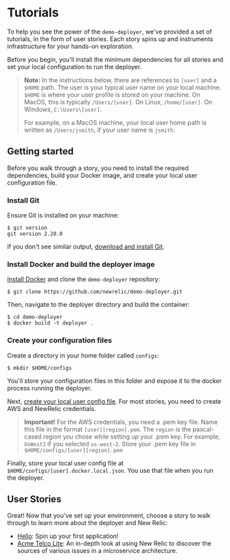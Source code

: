 # Tutorials

To help you see the power of the `demo-deployer`, we've provided a set of tutorials, in the form of user stories. Each story spins up and instruments infrastructure for your hands-on exploration.

Before you begin, you'll install the minimum dependencies for all stories and set your local configuration to run the deployer.

> **Note:** In the instructions below, there are references to `[user]` and a `$HOME` path. The user is your typical user name on your local machine. `$HOME` is where your user profile is stored on your machine. On MacOS, this is typically `/Users/[user]`. On Linux, `/home/[user]`. On Windows, `C:\Users\[user]`.
>
> For example, on a MacOS machine, your local user home path is written as `/Users/jsmith`, if your user name is `jsmith`.

## Getting started

Before you walk through a story, you need to install the required dependencies, build your Docker image, and create your local user configuration file.

### Install Git

Ensure Git is installed on your machine:

```console
$ git version
git version 2.28.0
```

 If you don't see similar output, [download and install Git](https://git-scm.com/downloads).

 ### Install Docker and build the deployer image

 [Install Docker](../docker/install/README.md) and clone the `demo-deployer` repository:

```console
$ git clone https://github.com/newrelic/demo-deployer.git
```

Then, navigate to the deployer directory and build the container:

```console
$ cd demo-deployer
$ docker build -t deployer .
```

### Create your configuration files

Create a directory in your home folder called `configs`:

```console
$ mkdir $HOME/configs
```

You'll store your configuration files in this folder and expose it to the docker process running the deployer.

Next, [create your local user config file](../user_config/README.md). For most stories, you need to create AWS and NewRelic credentials.

> **Important!** For the AWS credentials, you need a .pem key file. Name this file in the format `[user][region].pem`. The `region` is the pascal-cased region you chose while setting up your .pem key. For example, `UsWest2` if you selected `us-west-2`. Store your .pem key file in `$HOME/configs/[user][region].pem`

Finally, store your local user config file at `$HOME/configs/[user].docker.local.json`. You use that file when you run the deployer.

## User Stories

Great! Now that you've set up your environment, choose a story to walk through to learn more about the deployer and New Relic:

- [Hello](Hello/README.md): Spin up your first application!
- [Acme Telco Lite](AcmeTelcoLite/README.md): An in-depth look at using New Relic to discover the sources of various issues in a microservice architecture.